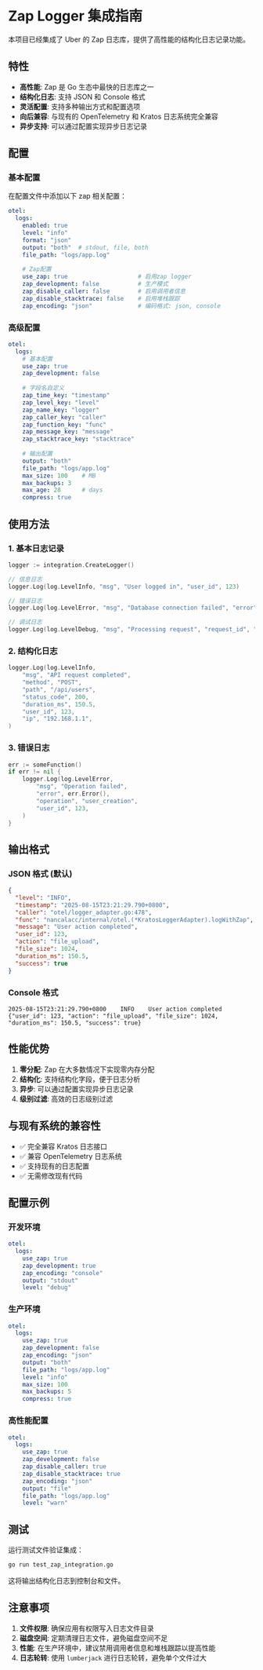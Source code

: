 # Zap Logger 集成指南

本项目已经集成了 Uber 的 Zap 日志库，提供了高性能的结构化日志记录功能。

## 特性

- **高性能**: Zap 是 Go 生态中最快的日志库之一
- **结构化日志**: 支持 JSON 和 Console 格式
- **灵活配置**: 支持多种输出方式和配置选项
- **向后兼容**: 与现有的 OpenTelemetry 和 Kratos 日志系统完全兼容
- **异步支持**: 可以通过配置实现异步日志记录

## 配置

### 基本配置

在配置文件中添加以下 zap 相关配置：

```yaml
otel:
  logs:
    enabled: true
    level: "info"
    format: "json"
    output: "both"  # stdout, file, both
    file_path: "logs/app.log"
    
    # Zap配置
    use_zap: true                    # 启用zap logger
    zap_development: false           # 生产模式
    zap_disable_caller: false        # 启用调用者信息
    zap_disable_stacktrace: false    # 启用堆栈跟踪
    zap_encoding: "json"             # 编码格式: json, console
```

### 高级配置

```yaml
otel:
  logs:
    # 基本配置
    use_zap: true
    zap_development: false
    
    # 字段名自定义
    zap_time_key: "timestamp"
    zap_level_key: "level"
    zap_name_key: "logger"
    zap_caller_key: "caller"
    zap_function_key: "func"
    zap_message_key: "message"
    zap_stacktrace_key: "stacktrace"
    
    # 输出配置
    output: "both"
    file_path: "logs/app.log"
    max_size: 100    # MB
    max_backups: 3
    max_age: 28      # days
    compress: true
```

## 使用方法

### 1. 基本日志记录

```go
logger := integration.CreateLogger()

// 信息日志
logger.Log(log.LevelInfo, "msg", "User logged in", "user_id", 123)

// 错误日志
logger.Log(log.LevelError, "msg", "Database connection failed", "error", "timeout")

// 调试日志
logger.Log(log.LevelDebug, "msg", "Processing request", "request_id", "abc123")
```

### 2. 结构化日志

```go
logger.Log(log.LevelInfo, 
    "msg", "API request completed",
    "method", "POST",
    "path", "/api/users",
    "status_code", 200,
    "duration_ms", 150.5,
    "user_id", 123,
    "ip", "192.168.1.1",
)
```

### 3. 错误日志

```go
err := someFunction()
if err != nil {
    logger.Log(log.LevelError,
        "msg", "Operation failed",
        "error", err.Error(),
        "operation", "user_creation",
        "user_id", 123,
    )
}
```

## 输出格式

### JSON 格式 (默认)

```json
{
  "level": "INFO",
  "timestamp": "2025-08-15T23:21:29.790+0800",
  "caller": "otel/logger_adapter.go:478",
  "func": "nancalacc/internal/otel.(*KratosLoggerAdapter).logWithZap",
  "message": "User action completed",
  "user_id": 123,
  "action": "file_upload",
  "file_size": 1024,
  "duration_ms": 150.5,
  "success": true
}
```

### Console 格式

```
2025-08-15T23:21:29.790+0800    INFO    User action completed    {"user_id": 123, "action": "file_upload", "file_size": 1024, "duration_ms": 150.5, "success": true}
```

## 性能优势

1. **零分配**: Zap 在大多数情况下实现零内存分配
2. **结构化**: 支持结构化字段，便于日志分析
3. **异步**: 可以通过配置实现异步日志记录
4. **级别过滤**: 高效的日志级别过滤

## 与现有系统的兼容性

- ✅ 完全兼容 Kratos 日志接口
- ✅ 兼容 OpenTelemetry 日志系统
- ✅ 支持现有的日志配置
- ✅ 无需修改现有代码

## 配置示例

### 开发环境

```yaml
otel:
  logs:
    use_zap: true
    zap_development: true
    zap_encoding: "console"
    output: "stdout"
    level: "debug"
```

### 生产环境

```yaml
otel:
  logs:
    use_zap: true
    zap_development: false
    zap_encoding: "json"
    output: "both"
    file_path: "logs/app.log"
    level: "info"
    max_size: 100
    max_backups: 5
    compress: true
```

### 高性能配置

```yaml
otel:
  logs:
    use_zap: true
    zap_development: false
    zap_disable_caller: true
    zap_disable_stacktrace: true
    zap_encoding: "json"
    output: "file"
    file_path: "logs/app.log"
    level: "warn"
```

## 测试

运行测试文件验证集成：

```bash
go run test_zap_integration.go
```

这将输出结构化日志到控制台和文件。

## 注意事项

1. **文件权限**: 确保应用有权限写入日志文件目录
2. **磁盘空间**: 定期清理日志文件，避免磁盘空间不足
3. **性能**: 在生产环境中，建议禁用调用者信息和堆栈跟踪以提高性能
4. **日志轮转**: 使用 `lumberjack` 进行日志轮转，避免单个文件过大 